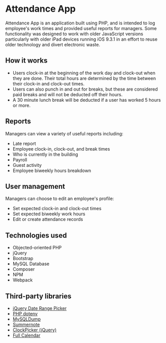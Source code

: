 # Attendance App

Attendance App is an application built using PHP, and is intended to log employee's work times and provided useful reports for managers. Some functionality was designed to work with older JavaScript versions particularly with older iPad devices running iOS 9.3.1 in an effort to reuse older technology and divert electronic waste.

## How it works
- Users clock-in at the beginning of the work day and clock-out when they are done. Their total hours are determined by the time between their clock-in and clock-out times.
- Users can also punch in and out for breaks, but these are considered paid breaks and will not be deducted off their hours.
- A 30 minute lunch break will be deducted if a user has worked 5 hours or more.

## Reports
Managers can view a variety of useful reports including:
- Late report
- Employee clock-in, clock-out, and break times
- Who is currently in the building
- Payroll
- Guest activity
- Employee biweekly hours breakdown

## User management
Managers can choose to edit an employee's profile:
- Set expected clock-in and clock-out times
- Set expected biweekly work hours
- Edit or create attendance records

## Technologies used
- Objected-oriented PHP
- jQuery
- Bootstrap
- MySQL Database
- Composer
- NPM
- Webpack

## Third-party libraries
- [jQuery Date Range Picker](https://longbill.github.io/jquery-date-range-picker/)
- [PHP dotenv](https://github.com/vlucas/phpdotenv)
- [MySQLDump](https://github.com/ifsnop/mysqldump-php)
- [Summernote](https://github.com/summernote/summernote)
- [ClockPicker (jQuery)](https://github.com/weareoutman/clockpicker)
- [Full Calendar](https://fullcalendar.io/)
